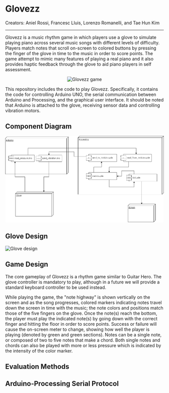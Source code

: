 # Glovezz

Creators: Aniel Rossi, Francesc Lluis, Lorenzo Romanelli, and Tae Hun Kim 
***

Glovezz is a music rhythm game in which players use a glove to simulate playing piano across several music songs with different levels of difficulty. Players match notes that scroll on-screen to colored buttons by pressing the finger of the glove in time to the music in order to score points. The game attempt to mimic many features of playing a real piano and it also provides haptic feedback through the glove to aid piano players in self assessment.

<p align="center">
  <img src="./screenshots.png" alt="Glovezz game"
       width="654" height="450">
</p>

This repository includes the code to play Glovezz. Specifically, it contains the code for controlling Arduino UNO, the serial communication between Arduino and Processing, and the graphical user interface. It should be noted that Arduino is attached to the glove, receiving sensor data and controlling vibration motors.


## Component Diagram

![Component diagram](./component_diagram.png "Component diagram")

## Glove Design

![Glove design](./glove_design.png "Glove design")


## Game Design

The core gameplay of Glovezz is a rhythm game similar to Guitar Hero. The glove controller is mandatory to play, although in a future we will provide a standard keyboard controller to be used instead.

While playing the game, the "note highway" is shown vertically on the screen and as the song progresses, colored markers indicating notes travel down the screen in time with the music; the note colors and positions match those of the five fingers on the glove. Once the note(s) reach the bottom, the player must play the indicated note(s) by going down with the correct finger and hitting the floor in order to score points. Success or failure will cause the on-screen meter to change, showing how well the player is playing (denoted by green and green sections). Notes can be a single note, or composed of two to five notes that make a chord.  Both single notes and chords can also be played with more or less pressure which is indicated by the intensity of the color marker.


## Evaluation Methods


## Arduino-Processing Serial Protocol
